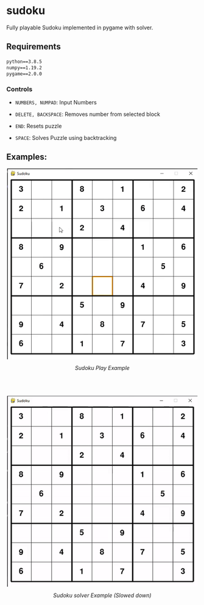 # sudoku

Fully playable Sudoku implemented in pygame with solver.

## Requirements
```
python==3.8.5
numpy==1.19.2
pygame==2.0.0
```

### Controls

- `NUMBERS, NUMPAD`: Input Numbers

- `DELETE, BACKSPACE`: Removes number from selected block

- `END`: Resets puzzle

- `SPACE`: Solves Puzzle using backtracking

## Examples:

<p align="center">
  <img align="center" width="500" height="500" src="/gif/sudoku_play.gif">
</p>
<div align="center"><i>Sudoku Play Example</i></div>
<br>
<br>
<br>
<p align="center">
  <img align="center" width="500" height="500" src="/gif/sudoku_solve.gif">
</p>
<div align="center"><i>Sudoku solver Example (Slowed down)</i></div>
